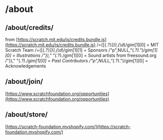 # /about

## /about/credits/

from [https://scratch.mit.edu/js/credits.bundle.js](https://scratch.mit.edu/js/credits.bundle.js)
/=(\[{._?}\]}),(\d_)/gim[1][0] = MIT Scratch Team
/=(\[{._?}\]}),(\d_)/gim[1][1] = Sponsors
/"p",NULL,"(._?)\."\)/gim[1][0] = Illustrations
/"}\)," "(._?)\./gim[1][0] = Sound artists from freesound.org
/"}\)," "(._?)\./gim[1][0] = Past Contributors
/"p",NULL,"(._?)\."\)/gim[1][0] = Acknowledgements

## /about/join/

[https://www.scratchfoundation.org/opportunities](https://www.scratchfoundation.org/opportunities)

## /about/store/

[https://scratch-foundation.myshopify.com/](https://scratch-foundation.myshopify.com/)
